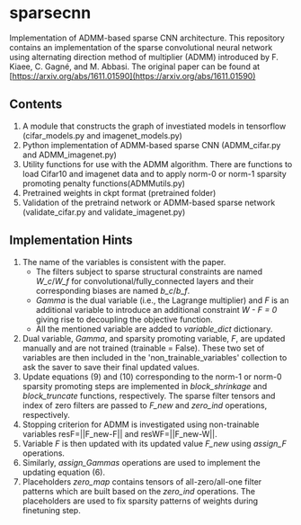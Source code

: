 # sparsecnn
Implementation of ADMM-based sparse CNN architecture.
This repository contains an implementation of the sparse convolutional neural network using alternating direction method of multiplier (ADMM) introduced by F. Kiaee, C. Gagné, and M. Abbasi. The original paper can be found at
[https://arxiv.org/abs/1611.01590](https://arxiv.org/abs/1611.01590)

## Contents

1. A module that constructs the graph of investiated models in tensorflow  (cifar_models.py and imagenet_models.py)
2. Python implementation of ADMM-based sparse CNN (ADMM_cifar.py and ADMM_imagenet.py)
3. Utility functions for use with the ADMM algorithm. There are functions to load Cifar10 and imagenet data and to apply norm-0 or norm-1 sparsity promoting penalty functions(ADMMutils.py)
4. Pretrained weights in ckpt format (pretrained folder) 
4. Validation of the pretraind network or ADMM-based sparse network (validate_cifar.py and validate_imagenet.py)


## Implementation Hints
1. The name of the variables is consistent with the paper.
    * The filters subject to sparse structural constraints are named *W_c*/*W_f* for convolutional/fully_connected layers and their    corresponding biases are named *b_c*/*b_f*. 
    * *Gamma* is the dual variable (i.e., the Lagrange multiplier) and *F* is an additional variable to introduce an additional constraint *W - F = 0* giving rise to decoupling the objective function. 
    * All the mentioned variable are added to *variable_dict* dictionary. 
2. Dual variable, *Gamma*, and sparsity promoting variable, *F*, are updated manually and are not trained (trainable = False). These two set of variables are then included in the 'non_trainable_variables' collection to ask the saver to save their final updated values.
3. Update equations (9) and (10) corresponding to the norm-1 or norm-0 sparsity promoting steps are implemented in *block_shrinkage* and *block_truncate* functions, respectively. The sparse filter tensors and index of zero filters are passed to *F_new* and *zero_ind* operations, respectively.
4. Stopping criterion for ADMM is investigated using non-trainable variables resF=||F_new-F|| and resWF=||F_new-W||. 
5. Variable *F* is then updated with its updated value *F_new* using *assign_F* operations.
6. Similarly, *assign_Gammas* operations are used to implement the updating equation (6). 
7. Placeholders *zero_map* contains tensors of all-zero/all-one filter patterns which are built based on the *zero_ind* operations. The placeholders are used to fix sparsity patterns of weights during finetuning step.

